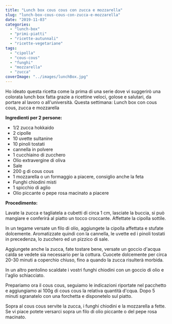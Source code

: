 ```yaml
---
title: "Lunch box cous cous con zucca e mozzarella"
slug: "lunch-box-cous-cous-con-zucca-e-mozzarella"
date: "2019-11-03"
categories: 
  - "lunch-box"
  - "primi-piatti"
  - "ricette-autunnali"
  - "ricette-vegetariane"
tags: 
  - "cipolla"
  - "cous-cous"
  - "funghi"
  - "mozzarella"
  - "zucca"
coverImage: "../images/lunchBox.jpg"
---
```


Ho ideato questa ricetta come la prima di una serie dove vi suggerirò una colorata lunch box fatta grazie a ricettine veloci, golose e salutari, da portare al lavoro o all'università. Questa settimana: Lunch box con cous cous, zucca e mozzarella

**Ingredienti per 2 persone:**

- 1/2 zucca hokkaido
- 2 cipolle
- 10 uvette sultanine
- 10 pinoli tostati
- cannella in polvere
- 1 cucchiaino di zucchero
- Olio extravergine di oliva
- Sale
- 200 g di cous cous
- 1 mozzarella o un formaggio a piacere, consiglio anche la feta
- Funghi chiodini misti
- 1 spicchio di aglio
- Olio piccante o pepe rosa macinato a piacere

  
  
**Procedimento:**

Lavate la zucca e tagliatela a cubetti di circa 1 cm, lasciate la buccia, si può mangiare e conferirá al piatto un tocco croccante. Affettate la cipolla sottile.

In un tegame versate un filo di olio, aggiungete la cipolla affettata e stufate dolcemente. Aromatizzate quindi con la cannella, le uvette ed i pinoli tostati in precedenza, lo zucchero ed un pizzico di sale.

Aggiungete anche la zucca, fate tostare bene, versate un goccio d'acqua calda se vedete sia necessario per la cottura. Cuocete dolcemente per circa 20-30 minuti a coperchio chiuso, fino a quando la zucca risulterà morbida.

In un altro pentolino scaldate i vostri funghi chiodini con un goccio di olio e l'aglio schiacciato.

Prepariamo ora il cous cous, seguiamo le indicazioni riportate nel pacchetto e aggiungiamo ai 100g di cous cous la relativa quantità d'cqua. Dopo 5 minuti sgranatelo con una forchetta e disponetelo sul piatto.

Sopra al cous cous servite la zucca, i funghi chiodini e la mozzarella a fette. Se vi piace potete versarci sopra un filo di olio piccante o del pepe rosa macinato.

